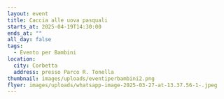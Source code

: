 ```yaml
---
layout: event
title: Caccia alle uova pasquali
starts_at: 2025-04-19T14:30:00
ends_at: ""
all_day: false
tags:
  - Evento per Bambini
location:
  city: Corbetta
  address: presso Parco R. Tonella
thumbnail: images/uploads/eventiperbambini2.png
flyer: images/uploads/whatsapp-image-2025-03-27-at-13.37.56-1-.jpeg
---
```

